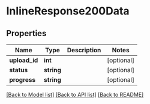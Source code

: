 # InlineResponse200Data

## Properties
Name | Type | Description | Notes
------------ | ------------- | ------------- | -------------
**upload_id** | **int** |  | [optional] 
**status** | **string** |  | [optional] 
**progress** | **string** |  | [optional] 

[[Back to Model list]](../README.md#documentation-for-models) [[Back to API list]](../README.md#documentation-for-api-endpoints) [[Back to README]](../README.md)


